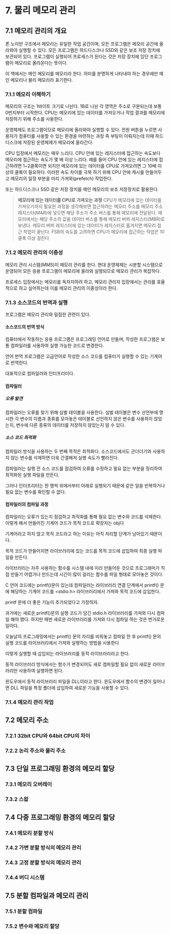 # 7. 물리 메모리 관리

## 7.1 메모리 관리의 개요

폰 노이만 구조에서 메모리는 유일한 작업 공간이며, 모든 프로그램은 메모리 공간에 올라와야 실행할 수 있다.
모든 프로그램은 하드디스크나 SSD와 같은 보조 저장 장치에 보관되어 있다. 프로그램이 실행되어 프로세스가 된다는 것은 저장 장치에 있던 프로그램이 메모리로 올라온다는 뜻이다.

이 책에서는 메인 메모리를 메모리라 한다. 의미를 분명하게 나타내야 하는 경우에만 메인 메모리나 물리 메모리라 표기한다.

### 7.1.1 메모리 이해하기

메모리의 구조는 1바이트 크기로 나뉜다. 1B로 나뉜 각 영역은 주소로 구분되는데 보통 0번지부터 시작한다.
CPU는 메모리에 있는 데이터를 가져오거나 작업 결과를 메모리에 저장하기 위해 주소를 사용한다.

운영체제도 프로그램이므로 메모리에 올라와야 실행할 수 있다.
전원 버튼을 누르면 사용자가 컴퓨터를 사용할 수 있는 환경을 마련하는 과정 즉 부팅이 이뤄지는데 이때 하드디스크에 저장된 운영체제가 메모리에 올라간다.

CPU 입장에서 메모리는 매우 느리다. CPU 안에 있는 레지스터에 접근하는 속도보다 메모리에 접근하는 속도가 몇 배 이상 느리다.
예를 들어 CPU 안에 있는 레지스터에 접근하려면 1~2클록이면 되지만 메모리에 있는 데이터를 CPU로 가져오려면 그 10배 이상의 클록이 필요하다.
이러한 속도 차이를 극복 하기 위해 CPU 안에 캐시를 만들어두고 메모리의 일정 부분을 미리 가져와(prefetch) 작업한다.

또는 하드디스크나 SSD 같은 저장 장치를 메인 메모리의 보조 저장장치로 활용한다.

> **메모리에 있는 데이터를 CPU로 가져오는 과정**
> CPU가 메모리에 있는 데이터를 가져오기까지 필요한 과정을 생각해보면 접근하려는 메모리 주소를 메모리 주소 레지스터(MAR)에 넣으면 해당 주소가 주소 버스를 통해 메모리에 전달된다. 메모리에서는 해당 주소의 값을 데이터 버스를 통해 메모리 버퍼 레지스터(MBR)로 보낸다. 메모리 버퍼 레지스터에 있는 데이터가 레지스터로 옮겨지면 메모리 접근 작업이 끝난다. FSB의 속도를 고려하면 CPU가 메모리에 접근하는 작업은 10클록 이상 걸린다

### 7.1.2 메모리 관리의 이중성

메모리 관리 시스템(MMS)이 메모리 관리를 한다.
현대 운영체제는 시분할 시스템으로 운영되어 모든 응용 프로그램이 메모리에 올라와 실행되므로 메모리 관리가 복잡하다.

프로세스 입장에서는 메모리를 독차지하려 하고, 메모리 관리자 입장에서는 관리를 효율적으로 하고 싶어하는데
이를 메모리 관리의 이중성이라 한다.

### 7.1.3 소스코드의 번역과 실행

프로그램은 메모리 관리와 밀접한 관련이 있다.

#### **소스코드의 번역 방식**

컴퓨터에서 작동하는 응용 프로그램은 프로그래밍 언어로 만들며, 작성한 프로그램은 보통 컴파일러를 사용하여 실행 가능한 코드로 변경한다.

언어 번역 프로그램은 고급언어로 작성한 소스 코드를 컴퓨터가 실행할 수 있는 기계어로 번역한다.

대표적으로 컴파일러와 인터프리터다.

#### **컴파일러**

##### **오류 발견**

컴파일러는 오류를 찾기 위해 심벌 테이블을 사용한다. 심벌 테이블은 변수 선언부에 명시한 각 변수의 이름과 종류를 모아놓은 테이블로 선언하지 않은 변수를 사용하지 않았는지, 변수에 다른 종류의 데이터를 저장하지 않았는지 알 수 있다.

##### **소스 코드 최적화**

컴파일러 방식을 사용하는 두 번째 목적은 최적화다. 소스코드에서도 군더더기와 사용하지 않는 변수를 삭제하면 더욱 간결해져 실행 속도가 빨라진다.

컴파일러는 실행 전 소스 코드를 점검하여 오류를 수정하고 필요 없는 부분을 정리하여 최적화된 실행 파일을 만든다.

그러나 인터프리터는 한 행씩 위에서부터 아래로 실행되기 때문에 같은 일을 반복하거나 필요 없는 변수를 확인할 수 없다.

#### **컴파일러의 컴파일 과정**

컴파일러는 오류가 있는지 점검하고 최적화를 통해 필요 없는 변수와 코드를 삭제한다. 이렇게 해서 만들어진 기계어 코드가 목적 코드로 확장자는 obj다

기계어라고 하지 않고 목적 코드라고 하는 이유는 아직 처리할 단계가 남아있기 때문이다.

목적 코드가 만들어지면 라이브러리에 있는 코드를 목적 코드에 삽입하여 최종 실행 파일을 만든다.

라이브러리는 자주 사용하는 함수를 시스템 내에 미리 만들어둔 것으로 프로그래머가 직접 만들기 어렵거나 만드는데 시간이 많이 걸리는 함수를 파일 형태로 모아놓은 것이다.

C 언어 코드에는 printf()문이 있는데 컴파일러는 라이브러리 연결 단계에서 printf() 문에 해당하는 기계어 코드를 <stdio.h> 라이브러리에서 가져와 목적 코드에 삽입한다.

printf 문에 더 좋은 기능이 추가되었다고 가정하자.

과거에는 새로운 printf()문의 실행 코드가 담긴 stdio.h 라이브러리를 가져와 다시 컴파일 해야 했다. 하지만 매번 새로운 라이브러리를 가져와 다시 컴파일 하는 것은 번거로운 일이다.

오늘날의 프로그래밍에서는 printf() 문의 자리를 비워놓고 컴파일 한 후 printf() 문의 실행 코드를 라이브러리에서 가져와 실행하는 방법을 사용한다

이렇게 실행할 때 삽입되는 라이브러리를 동적 라이브러리라고 한다.

동적 라이브러리 방식에서는 함수가 변경되어도 새로 컴파일할 필요 없이 새로운 라이브러리만 사용하여 실행하면 된다.

윈도우에서 동적 라이브러리 파일을 DLL이라고 한다. 윈도우에서 함수의 변경이 일어나면 DLL 파일을 특정 폴더에 삽입하여 새로운 기능을 사용할 수 있다.

### 7.1.4 메모리 관리 작업

## 7.2 메모리 주소

### 7.2.1 32bit CPU와 64bit CPU의 차이

### 7.2.2 논리 주소와 물리 주소

## 7.3 단일 프로그래밍 환경의 메모리 할당

### 7.3.1 메모리 오버레이

### 7.3.2 스왑

## 7.4 다중 프로그래밍 환경의 메모리 할당

### 7.4.1 메모리 분할 방식

### 7.4.2 가변 분할 방식의 메모리 관리

### 7.4.3 고정 분할 방식의 메모리 관리

### 7.4.4 버디 시스템

## 7.5 분할 컴파일과 메모리 관리

### 7.5.1 분할 컴파일

### 7.5.2 변수와 메모리 할당
